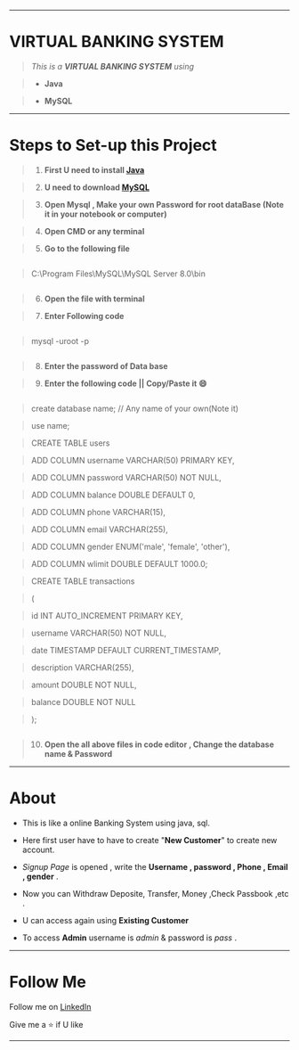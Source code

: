 
***

# VIRTUAL BANKING SYSTEM

  

>  *This is a **VIRTUAL BANKING SYSTEM** using*

>

>+  **Java**

>

>+  **MySQL**

***

# Steps to Set-up this Project

>1.  **First U need to install [Java](https://www.java.com/download/ie_manual.jsp)**

>  2.  **U need to download [MySQL](https://www.mysql.com/downloads/)**

>  3.  **Open Mysql , Make your own Password for root dataBase (Note it in your notebook or computer)**

>  4.  **Open CMD or any terminal**

>  5.  **Go to the following file**

> ```

>C:\Program Files\MySQL\MySQL Server 8.0\bin

>```

>6.  **Open the file with terminal**

>  7.  **Enter Following code**

> ```mysql

>mysql -uroot -p

>```

>8.  **Enter the password of Data base**

>9.  **Enter the following code || Copy/Paste it 😄**

>```sql

>create  database  name; // Any name of your own(Note it)

>use  name;

>CREATE  TABLE users

>ADD COLUMN username VARCHAR(50) PRIMARY KEY,

>ADD COLUMN password  VARCHAR(50) NOT NULL,

>ADD COLUMN balance DOUBLE DEFAULT  0,

>ADD COLUMN phone VARCHAR(15),

>ADD COLUMN email VARCHAR(255),

>ADD COLUMN gender ENUM('male', 'female', 'other'),

>ADD COLUMN wlimit DOUBLE DEFAULT  1000.0;

>CREATE  TABLE transactions

>  (

>  id INT AUTO_INCREMENT PRIMARY KEY,

>  username VARCHAR(50) NOT NULL,

>  date  TIMESTAMP  DEFAULT CURRENT_TIMESTAMP,

>  description  VARCHAR(255),

>  amount DOUBLE NOT NULL,

>  balance DOUBLE NOT NULL

>  );

>```

>10.  **Open the all above files in code editor , Change the database name & Password**

  
  

***

  

# About

  

* This is like a online Banking System using java, sql. </br>

* Here first user have to have to create "**New Customer**" to create new account. </br>

*  *Signup Page* is opened , write the **Username , password , Phone , Email , gender** . </br>

* Now you can Withdraw Deposite, Transfer, Money ,Check Passbook ,etc . </br>

* U can access again using **Existing Customer**

* To access **Admin** username is *admin* & password is *pass* .

***
# Follow Me
Follow me on [LinkedIn](www.linkedin.com/in/mayur-narkhede-a17a07320)

Give me a ⭐ if U like
  
***